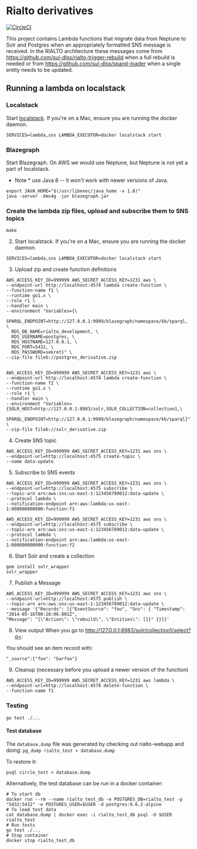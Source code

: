 # Rialto derivatives
[![CircleCI](https://circleci.com/gh/sul-dlss/rialto-derivatives.svg?style=svg)](https://circleci.com/gh/sul-dlss/rialto-derivatives)

This project contains Lambda functions that migrate data from Neptune to Solr and Postgres
when an appropriately formatted SNS message is received. In the RIALTO architecture these messages come from https://github.com/sul-dlss/rialto-trigger-rebuild when a full rebuild is needed or from https://github.com/sul-dlss/sparql-loader when a single entity needs to be updated.

## Running a lambda on localstack

### Localstack

Start [localstack](https://github.com/localstack/localstack#installing). If you're on a Mac, ensure you are running the docker daemon.

```
SERVICES=lambda,sns LAMBDA_EXECUTOR=docker localstack start
```

### Blazegraph
Start Blazegraph.  On AWS we would use Neptune, but Neptune is not yet a part of localstack.
* Note * use Java 8 -- it won't work with newer versions of Java.
```
export JAVA_HOME="$(/usr/libexec/java_home -v 1.8)"
java -server -Xmx4g -jar blazegraph.jar
```

### Create the lambda zip files, upload and subscribe them to SNS topics

```
make
```

2. Start localstack. If you're on a Mac, ensure you are running the docker daemon.
```
SERVICES=lambda,sns LAMBDA_EXECUTOR=docker localstack start
```

3. Upload zip and create function definitions
```
AWS_ACCESS_KEY_ID=999999 AWS_SECRET_ACCESS_KEY=1231 aws \
--endpoint-url http://localhost:4574 lambda create-function \
--function-name f1 \
--runtime go1.x \
--role r1 \
--handler main \
--environment "Variables={\
  SPARQL_ENDPOINT=http://127.0.0.1:9999/blazegraph/namespace/kb/sparql, \
  RDS_DB_NAME=rialto_development, \
  RDS_USERNAME=postgres, \
  RDS_HOSTNAME=127.0.0.1, \
  RDS_PORT=5432, \
  RDS_PASSWORD=sekret}" \
--zip-file fileb://postgres_derivative.zip


AWS_ACCESS_KEY_ID=999999 AWS_SECRET_ACCESS_KEY=1231 aws \
--endpoint-url http://localhost:4574 lambda create-function \
--function-name f2 \
--runtime go1.x \
--role r1 \
--handler main \
--environment "Variables={SOLR_HOST=http://127.0.0.1:8983/solr,SOLR_COLLECTION=collection1,\
  SPARQL_ENDPOINT=http://127.0.0.1:9999/blazegraph/namespace/kb/sparql}" \
--zip-file fileb://solr_derivative.zip
```

4. Create SNS topic
```
AWS_ACCESS_KEY_ID=999999 AWS_SECRET_ACCESS_KEY=1231 aws sns \
--endpoint-url=http://localhost:4575 create-topic \
--name data-update
```

5. Subscribe to SNS events
```
AWS_ACCESS_KEY_ID=999999 AWS_SECRET_ACCESS_KEY=1231 aws sns \
--endpoint-url=http://localhost:4575 subscribe \
--topic-arn arn:aws:sns:us-east-1:123456789012:data-update \
--protocol lambda \
--notification-endpoint arn:aws:lambda:us-east-1:000000000000:function:f1

AWS_ACCESS_KEY_ID=999999 AWS_SECRET_ACCESS_KEY=1231 aws sns \
--endpoint-url=http://localhost:4575 subscribe \
--topic-arn arn:aws:sns:us-east-1:123456789012:data-update \
--protocol lambda \
--notification-endpoint arn:aws:lambda:us-east-1:000000000000:function:f2
```

6. Start Solr and create a collection
```
gem install solr_wrapper
solr_wrapper

```

7. Publish a Message
```
AWS_ACCESS_KEY_ID=999999 AWS_SECRET_ACCESS_KEY=1231 aws sns \
--endpoint-url=http://localhost:4575 publish \
--topic-arn arn:aws:sns:us-east-1:123456789012:data-update \
--message '{"Records": [{"EventSource": "foo", "Sns": { "Timestamp": "2014-05-16T08:28:06.801Z",
"Message": "{\"Action\": \"rebuild\", \"Entities\": []}" }}]}'
```

8. View output
When you go to http://127.0.0.1:8983/solr/collection1/select?q=*:*

You should see an item record with:
```
"_source":{"foo": "barfoo"}
```

9. Cleanup (necessary before you upload a newer version of the function)

```
AWS_ACCESS_KEY_ID=999999 AWS_SECRET_ACCESS_KEY=1231 aws lambda \
--endpoint-url=http://localhost:4574 delete-function \
--function-name f1
```

### Testing

```
go test ./...
```

#### Test database
The `database.dump` file was generated by checking out rialto-webapp and doing:
`pg_dump rialto_test > database.dump`

To restore it:
```
psql circle_test < database.dump
```

Alternatively, the test database can be run in a docker container:
```
# To start db
docker run --rm --name rialto_test_db -e POSTGRES_DB=rialto_test -p "5432:5432" -e POSTGRES_USER=$USER -d postgres:9.6.2-alpine
# To load test data
cat database.dump | docker exec -i rialto_test_db psql -U $USER rialto_test
# Run tests
go test ./...
# Stop container
docker stop rialto_test_db
```
